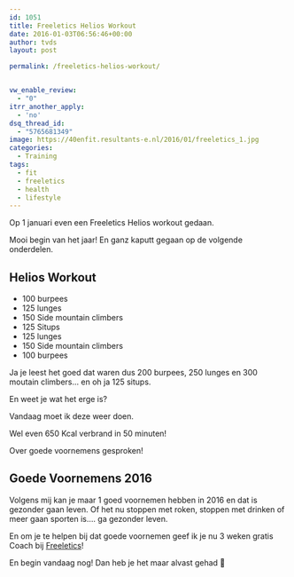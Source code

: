 ```yaml
---
id: 1051
title: Freeletics Helios Workout
date: 2016-01-03T06:56:46+00:00
author: tvds
layout: post

permalink: /freeletics-helios-workout/


vw_enable_review:
  - "0"
itrr_another_apply:
  - 'no'
dsq_thread_id:
  - "5765681349"
image: https://40enfit.resultants-e.nl/2016/01/freeletics_1.jpg
categories:
  - Training
tags:
  - fit
  - freeletics
  - health
  - lifestyle
---
```

Op 1 januari even een Freeletics Helios workout gedaan.

Mooi begin van het jaar! En ganz kaputt gegaan op de volgende onderdelen.<!--more-->

## Helios Workout

* 100 burpees
* 125 lunges
* 150 Side mountain climbers
* 125 Situps
* 125 lunges
* 150 Side mountain climbers
* 100 burpees

Ja je leest het goed dat waren dus 200 burpees, 250 lunges en 300 moutain climbers&#8230; en oh ja 125 situps.

En weet je wat het erge is?

Vandaag moet ik deze weer doen.

Wel even 650 Kcal verbrand in 50 minuten!

Over goede voornemens gesproken!

## Goede Voornemens 2016

Volgens mij kan je maar 1 goed voornemen hebben in 2016 en dat is gezonder gaan leven. Of het nu stoppen met roken, stoppen met drinken of meer gaan sporten is&#8230;. ga gezonder leven.

En om je te helpen bij dat goede voornemen geef ik je nu 3 weken gratis Coach bij <a href="https://www.freeletics.com/r/theov-SywtcT" target="_blank">Freeletics</a>!

En begin vandaag nog! Dan heb je het maar alvast gehad 🙂